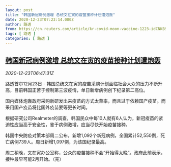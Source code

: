 ```yaml
---
layout: post
title: "韩国新冠病例激增 总统文在寅的疫苗接种计划遭炮轰"
date: 2020-12-23T07:23:14.000Z
author: 路透
from: https://cn.reuters.com/article/kr-covid-moon-vaccine-1223-idCNKBS28X0O2
tags: [ 路透 ]
categories: [ 路透 ]
---
```

<!--1608708194000-->
[韩国新冠病例激增 总统文在寅的疫苗接种计划遭炮轰](https://cn.reuters.com/article/kr-covid-moon-vaccine-1223-idCNKBS28X0O2)
------

<div>
<div><i>2020-12-23T06:47:31Z</i></div><p>路透首尔12月23日 - 韩国总统文在寅的疫苗采购计划面临社会大众的压力不断升高，目前韩国正苦于控制第三波疫情，单日新增病例创下纪录第二高位。</p><p>国内媒体炮轰政府采购新研发出来疫苗的方式太草率，而且过于依赖国产疫苗。而采用国产疫苗将比国外疫苗要等更长时间。</p><p>根据研究公司Realmeter的调查，韩国民众中每10人就有6人认为，新冠疫苗的紧迫性应当高于安全性，鉴于病例激增，应当尽快开始疫苗接种。</p><p>韩国中央防疫对策本部周二公布，新增1,092个新冠病例，全国累计52,550例，死亡病例739人。周日新增1,097例，为该国纪录最高。</p><p>周二稍晚，文在寅办公室称，公众的疫苗接种不会“开始得太晚”。政府此前表示，接种最早可能2月开始。（完）</p>
</div>
